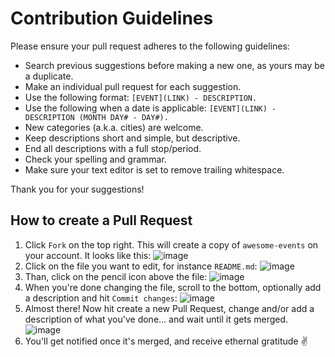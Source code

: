 # Contribution Guidelines

Please ensure your pull request adheres to the following guidelines:

- Search previous suggestions before making a new one, as yours may be a duplicate.
- Make an individual pull request for each suggestion.
- Use the following format: `[EVENT](LINK) - DESCRIPTION.`
- Use the following when a date is applicable: `[EVENT](LINK) - DESCRIPTION (MONTH DAY# - DAY#).`
- New categories (a.k.a. cities) are welcome.
- Keep descriptions short and simple, but descriptive.
- End all descriptions with a full stop/period.
- Check your spelling and grammar.
- Make sure your text editor is set to remove trailing whitespace.

Thank you for your suggestions!


## How to create a Pull Request

1. Click `Fork` on the top right. This will create a copy of `awesome-events` on your account. It looks like this: ![image](https://cloud.githubusercontent.com/assets/238946/23306915/c1f066fe-faa5-11e6-933d-cdd2fce1178c.png)
2. Click on the file you want to edit, for instance `README.md`: ![image](https://cloud.githubusercontent.com/assets/238946/23307189/f4e40f74-faa6-11e6-8977-e2111907647b.png)
3. Than, click on the pencil icon above the file: ![image](https://cloud.githubusercontent.com/assets/238946/23307211/0a77849c-faa7-11e6-9fee-50b97edaf548.png)
4. When you're done changing the file, scroll to the bottom, optionally add a description and hit `Commit changes`: ![image](https://cloud.githubusercontent.com/assets/238946/23307255/2a603ede-faa7-11e6-81f1-f62b45a3ad7b.png)
5. Almost there! Now hit create a new Pull Request, change and/or add a description of what you've done... and wait until it gets merged. ![image](https://cloud.githubusercontent.com/assets/238946/23307323/57a53c96-faa7-11e6-9849-dc7226a6a88d.png)
6. You'll get notified once it's merged, and receive ethernal gratitude ✌️
